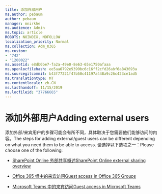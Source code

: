```yaml
---
title: 添加外部用户
ms.author: pebaum
author: pebaum
manager: mnirkhe
ms.audience: Admin
ms.topic: article
ROBOTS: NOINDEX, NOFOLLOW
localization_priority: Normal
ms.collection: Adm_O365
ms.custom:
- "742"
- "1200022"
ms.assetid: e8db0be7-fa2a-49e0-8e63-65e1750afaaa
ms.openlocfilehash: ee5aa6792e9399bc6c16ff2cfd26abf6a843693a
ms.sourcegitcommit: b43f77221f47b50c41197a448a9c26c423ce1ad5
ms.translationtype: MT
ms.contentlocale: zh-CN
ms.lasthandoff: 11/15/2019
ms.locfileid: "37766665"
---
```

# <a name="adding-external-users"></a><span data-ttu-id="5753f-102">添加外部用户</span><span class="sxs-lookup"><span data-stu-id="5753f-102">Adding external users</span></span>

<span data-ttu-id="5753f-103">添加外部/来宾用户的步骤可能会有所不同，具体取决于您需要他们能够访问的内容。</span><span class="sxs-lookup"><span data-stu-id="5753f-103">The steps for adding external/guest users can be different depending on what you need them to be able to access.</span></span> <span data-ttu-id="5753f-104">请选择以下选项之一：</span><span class="sxs-lookup"><span data-stu-id="5753f-104">Please choose one of the following:</span></span>
  
- [<span data-ttu-id="5753f-105">SharePoint Online 外部共享概述</span><span class="sxs-lookup"><span data-stu-id="5753f-105">SharePoint Online external sharing overview</span></span>](https://docs.microsoft.com/sharepoint/external-sharing-overview)

- [<span data-ttu-id="5753f-106">Office 365 组中的来宾访问</span><span class="sxs-lookup"><span data-stu-id="5753f-106">Guest access in Office 365 Groups</span></span>](https://support.office.com/en-gb/article/guest-access-in-office-365-groups-bfc7a840-868f-4fd6-a390-f347bf51aff6)

- [<span data-ttu-id="5753f-107">Microsoft Teams 中的来宾访问</span><span class="sxs-lookup"><span data-stu-id="5753f-107">Guest access in Microsoft Teams</span></span>](https://docs.microsoft.com/microsoftteams/guest-access-checklist)
